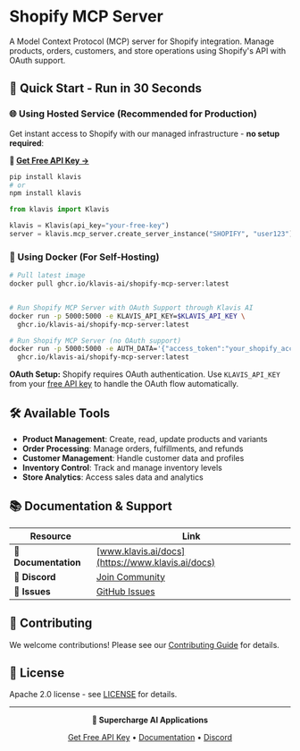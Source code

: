 # Shopify MCP Server

A Model Context Protocol (MCP) server for Shopify integration. Manage products, orders, customers, and store operations using Shopify's API with OAuth support.

## 🚀 Quick Start - Run in 30 Seconds

### 🌐 Using Hosted Service (Recommended for Production)

Get instant access to Shopify with our managed infrastructure - **no setup required**:

**🔗 [Get Free API Key →](https://www.klavis.ai/home/api-keys)**

```bash
pip install klavis
# or
npm install klavis
```

```python
from klavis import Klavis

klavis = Klavis(api_key="your-free-key")
server = klavis.mcp_server.create_server_instance("SHOPIFY", "user123")
```

### 🐳 Using Docker (For Self-Hosting)

```bash
# Pull latest image
docker pull ghcr.io/klavis-ai/shopify-mcp-server:latest


# Run Shopify MCP Server with OAuth Support through Klavis AI
docker run -p 5000:5000 -e KLAVIS_API_KEY=$KLAVIS_API_KEY \
  ghcr.io/klavis-ai/shopify-mcp-server:latest

# Run Shopify MCP Server (no OAuth support)
docker run -p 5000:5000 -e AUTH_DATA='{"access_token":"your_shopify_access_token_here"}' \
  ghcr.io/klavis-ai/shopify-mcp-server:latest
```

**OAuth Setup:** Shopify requires OAuth authentication. Use `KLAVIS_API_KEY` from your [free API key](https://www.klavis.ai/home/api-keys) to handle the OAuth flow automatically.

## 🛠️ Available Tools

- **Product Management**: Create, read, update products and variants
- **Order Processing**: Manage orders, fulfillments, and refunds
- **Customer Management**: Handle customer data and profiles
- **Inventory Control**: Track and manage inventory levels
- **Store Analytics**: Access sales data and analytics

## 📚 Documentation & Support

| Resource | Link |
|----------|------|
| **📖 Documentation** | [www.klavis.ai/docs](https://www.klavis.ai/docs) |
| **💬 Discord** | [Join Community](https://discord.gg/p7TuTEcssn) |
| **🐛 Issues** | [GitHub Issues](https://github.com/klavis-ai/klavis/issues) |

## 🤝 Contributing

We welcome contributions! Please see our [Contributing Guide](../../CONTRIBUTING.md) for details.

## 📜 License

Apache 2.0 license - see [LICENSE](../../LICENSE) for details.

---

<div align="center">
  <p><strong>🚀 Supercharge AI Applications </strong></p>
  <p>
    <a href="https://www.klavis.ai">Get Free API Key</a> •
    <a href="https://www.klavis.ai/docs">Documentation</a> •
    <a href="https://discord.gg/p7TuTEcssn">Discord</a>
  </p>
</div>
